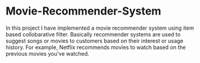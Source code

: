 # Movie-Recommender-System
In this project I have implemented a movie recommender system using item based collobarative filter.
Basically recommender systems are used to suggest songs or movies to customers based on their interest or usage history.
For example, Netflix recommends movies to watch based on the previous movies you've watched.

